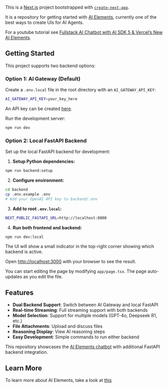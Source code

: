 This is a [Next.js](https://nextjs.org) project bootstrapped with [`create-next-app`](https://nextjs.org/docs/app/api-reference/cli/create-next-app).

It is a repository for getting started with [AI Elements](https://ai-sdk.dev/elements/overview), currently one of the best ways to create UIs for AI Agents.

For a youtube tutorial see [Fullstack AI Chatbot with AI SDK 5 & Vercel’s New AI Elements](https://www.youtube.com/watch?v=6lur_Yit4PM).

## Getting Started

This project supports two backend options:

### Option 1: AI Gateway (Default)
Create a `.env.local` file in the root directory with an `AI_GATEWAY_API_KEY`:

```bash
AI_GATEWAY_API_KEY=your_key_here
```

An API key can be created [here](https://vercel.com/d?to=%2F%5Bteam%5D%2F%7E%2Fai%2Fapi-keys&title=Get%20your%20AI%20Gateway%20key).

Run the development server:
```bash
npm run dev
```

### Option 2: Local FastAPI Backend
Set up the local FastAPI backend for development:

1. **Setup Python dependencies:**
```bash
npm run backend:setup
```

2. **Configure environment:**
```bash
cd backend
cp .env.example .env
# Add your OpenAI API key to backend/.env
```

3. **Add to root `.env.local`:**
```bash
NEXT_PUBLIC_FASTAPI_URL=http://localhost:8000
```

4. **Run both frontend and backend:**
```bash
npm run dev:local
```

The UI will show a small indicator in the top-right corner showing which backend is active.

Open [http://localhost:3000](http://localhost:3000) with your browser to see the result.

You can start editing the page by modifying `app/page.tsx`. The page auto-updates as you edit the file.

## Features

- **Dual Backend Support**: Switch between AI Gateway and local FastAPI
- **Real-time Streaming**: Full streaming support with both backends
- **Model Selection**: Support for multiple models (GPT-4o, Deepseek R1, etc.)
- **File Attachments**: Upload and discuss files
- **Reasoning Display**: View AI reasoning steps
- **Easy Development**: Simple commands to run either backend

This repository showcases the [AI Elements chatbot](https://ai-sdk.dev/elements/examples/chatbot) with additional FastAPI backend integration.

## Learn More

To learn more about AI Elements, take a look at [this](https://vercel.com/changelog/introducing-ai-elements)

